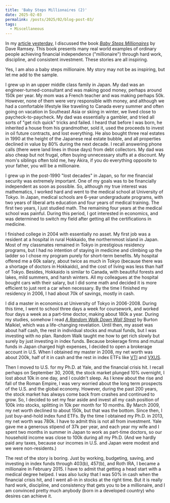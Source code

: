 ```yaml
---
title: 'Baby Steps Millionaires (2)'
date: 2025-02-03
permalink: /posts/2025/02/blog-post-03/
tags:
  - Miscellaneous
---
```


In my [article yesterday](https://alexisakira.github.io/posts/2025/02/blog-post-02/), I discussed the book [_Baby Steps Millionaires_](https://www.amazon.com/Baby-Steps-Millionaires-Extraordinary-Wealth/dp/1942121598) by Dave Ramsey. This book presents many real world examples of ordinary people achieving financial independence ("millionaire") through hard work, discipline, and consistent investment. These stories are all inspiring.

Yes, I am also a baby steps millionaire. My story may not be as inspiring, but let me add to the sample.

I grew up in an upper middle class family in Japan. My dad was an engineer-turned-consultant and was making good money, perhaps around 150k per year. My mom was a French teacher and was making perhaps 50k. However, none of them were very responsible with money, and although we had a comfortable lifestyle like traveling to Canada every summer and often going on vacation in Southeast Asia or skiing in winter, we lived close to paycheck-to-paycheck. My dad was essentially a gambler, and tried all sorts of "get rich quick" tricks and failed. I heard that before I was born, he inherited a house from his grandmother, sold it, used the proceeds to invest in oil future contracts, and lost everything. He also bought three real estates in 1990 at the height of the Japanese real estate bubble, and all properties declined in value by 80% during the next decade. I recall answering phone calls (there were land lines in those days) from debt collectors. My dad was also cheap but not frugal, often buying unnecessary stuffs at a discount. My mom's siblings often told me, hey Akira, if you do everything opposite to your father, you will be a millionaire.

I grew up in the post-1990 "lost decades" in Japan, so for me financial security was extremely important. One of my goals was to be financially independent as soon as possible. So, although my true interest was mathematics, I worked hard and went to the medical school at University of Tokyo. In Japan, medical schools are 6-year undergraduate programs, with two years of liberal arts education and four years of medical training. The first two years, I just studied math. The remaining four years at the medical school was painful. During this period, I got interested in economics, and was determined to switch my field after getting all the certifications in medicine.

I finished college in 2004 with essentially no asset. My first job was a resident at a hospital in rural Hokkaido, the northernmost island in Japan. Most of my classmates remained in Tokyo in prestigious residency programs, but I had no intention of staying in medicine and climbing up the ladder so I chose my program purely for short-term benefits. My hospital offered me a 60k salary, about twice as much in Tokyo (because there was a shortage of doctors in Hokkaido), and the cost of living was less than half of Tokyo. Besides, Hokkaido is similar to Canada, with beautiful forests and lakes, mild summers, and harsh winters. All my colleagues at the hospital bought cars with their salary, but I did some math and decided it is more efficient to just rent a car when necessary. By the time I finished my residency in 2006, I had about 70k of savings, mostly in cash.

I did a master in economics at University of Tokyo in 2006-2008. During this time, I went to school three days a week for coursework, and worked four days a week as a part-time doctor, making about 180k a year. During my studies, somehow I read [_A Random Walk Down Wall Street_](https://www.amazon.com/Random-Walk-Down-Wall-Street/dp/1324035439) by Burton Malkiel, which was a life-changing revelation. Until then, my asset was about half cash, the rest in individual stocks and mutual funds, but I was investing with no plan. Random Walk taught me how to get rich slowly but surely by just investing in index funds. Because brokerage firms and mutual funds in Japan charged high expenses, I decided to open a brokerage account in U.S. When I obtained my master in 2008, my net worth was about 200k, half of it in cash and the rest in index ETFs like [VTI](https://finance.yahoo.com/quote/VTI/) and [VXUS](https://finance.yahoo.com/quote/VXUS/).

Then I moved to U.S. for my Ph.D. at Yale, and the financial crisis hit. I recall perhaps on September 30, 2008, the stock market plunged 10% overnight, I lost about 10k in one day, and I couldn't sleep. As I knew about the rise and fall of the Roman Empire, I was very worried about the long term prospects of the U.S. and the global economy. However, during the past 200 years, the stock market has always come back from crashes and continued to grow. So, I decided to set my fear aside and invest all my cash position of 100k into stocks, splitting in 10k per month for 10 months. By March 2009, my net worth declined to about 150k, but that was the bottom. Since then, I just buy-and-hold index fund ETFs. By the time I obtained my Ph.D. in 2013, my net worth was 780k. I have to admit this is not all from investment. Yale gave me a generous stipend of 37k per year, and each year my wife and I spent two months in summer in Japan to work as part-time doctors, so our household income was close to 100k during all my Ph.D. (And we hardly paid any taxes, because our incomes in U.S. and Japan were modest and we were non-residents.)

The rest of the story is boring. Just by working, budgeting, saving, and investing in index funds through 403(b), 457(b), and Roth IRA, I became a millionaire in February 2015. I have to admit that getting a head start with a medical degree helped. I was also lucky that I was 50% in cash when the financial crisis hit, and I went all-in in stocks at the right time. But it is really hard work, discipline, and consistency that gets you to be a millionaire, and I am convinced pretty much anybody (born in a developed country) who desires can achieve it.